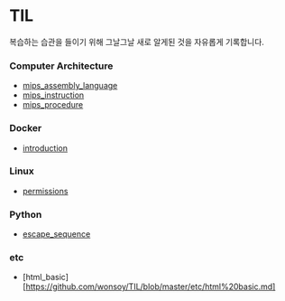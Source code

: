 # TIL

복습하는 습관을 들이기 위해 그날그날 새로 알게된 것을 자유롭게 기록합니다.



### Computer Architecture

- [mips_assembly_language](https://github.com/wonsoy/TIL/blob/master/Computer%20Architecture/mips_assembly_language.md)
- [mips_instruction](https://github.com/wonsoy/TIL/blob/master/Computer%20Architecture/mips_instruction.md)
- [mips_procedure](https://github.com/wonsoy/TIL/blob/master/Computer%20Architecture/mips_procedure.md)



### Docker

- [introduction](https://github.com/wonsoy/TIL/blob/master/Docker/introduction.md)



### Linux

- [permissions](https://github.com/wonsoy/TIL/blob/master/Linux/permissions.md)



### Python

- [escape_sequence](https://github.com/wonsoy/TIL/blob/master/Python/escape_sequence.md)



### etc

- [html_basic][https://github.com/wonsoy/TIL/blob/master/etc/html%20basic.md]